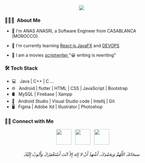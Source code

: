 <h1 align="center">
  <a href="#">
    <img src="https://readme-typing-svg.herokuapp.com/?lines=Hi+there+😀🎉;&center=true&size=30">
  </a>
</h1>

<h3> 👨🏻‍💻 &nbsp;About Me </h3>

- 👋 I'm ANAS ANASRI, a Software Engineer from CASABLANCA (MOROCCO).
 
- 🌱 I'm currently learning [React js](https://react.dev/),[JavaFX](https://openjfx.io/) and [DEVOPS](https://azure.microsoft.com/fr-fr/resources/cloud-computing-dictionary/what-is-devops)

- 📝 I am a movies [ scriptwriter ](https://www.outstandingscreenplays.com/scripts) "😀 writing is rewriting"

<h3>🛠 Tech Stack</h3>

- 💻 &nbsp; Java | C++ | C  ...
- 🌐 &nbsp; Android | flutter | HTML | CSS | JavaScript | Bootstrap 
- 🛢 &nbsp; MySQL | Firebase | Xampp
- 🔧 &nbsp; Android Studio | Visual Studio code | Intellij | Git
- 🖥 &nbsp; Figma | Adobe Xd | Illustrator | Photoshop 

<h3> 🤝🏻 Connect with Me </h3>
  
<p align="center">
&nbsp; <a href="https://twitter.com/anasanasri_" target="_blank" rel="noopener noreferrer"><img src="https://img.icons8.com/plasticine/100/000000/twitter.png" width="50" /></a>  
&nbsp; <a href="https://www.linkedin.com/in/anasanasri/" target="_blank" rel="noopener noreferrer"><img src="https://img.icons8.com/plasticine/100/000000/linkedin.png" width="50" /></a>
&nbsp; <a href="mailto:anasanasri3030@gmail.com" target="_blank" rel="noopener noreferrer"><img src="https://img.icons8.com/plasticine/100/000000/gmail.png"  width="50" /></a>
</p>
<h6 align="center">سبحَانَكَ اللَّهُمَّ وَبِحَمْدِكَ، أَشْهَدُ أَنْ لا إِلهَ إِلأَ انْتَ أَسْتَغْفِرُكَ وَأَتْوبُ إِلَيْكَ</h6>

